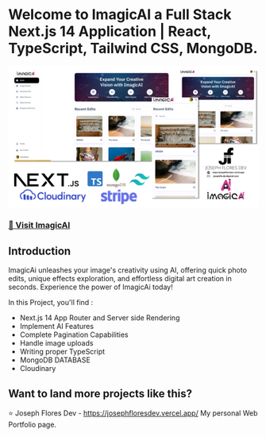 # Welcome to ImagicAI a Full Stack Next.js 14 Application | React, TypeScript, Tailwind CSS, MongoDB.
![ImagicAi](/public/imagicai-cover.png)

### [🚀 Visit ImagicAI](https://freebbble.vercel.app/)

## Introduction
ImagicAi unleashes your image's creativity using AI, offering quick photo edits, unique effects exploration, and effortless digital art creation in seconds. Experience the power of ImagicAi today!
 
In this Project, you'll find :
- Next.js 14 App Router and Server side Rendering
- Implement AI Features
- Complete Pagination Capabilities
- Handle image uploads
- Writing proper TypeScript
- MongoDB DATABASE
- Cloudinary

## Want to land more projects like this?
⭐ Joseph Flores Dev - https://josephfloresdev.vercel.app/
My personal Web Portfolio page.
